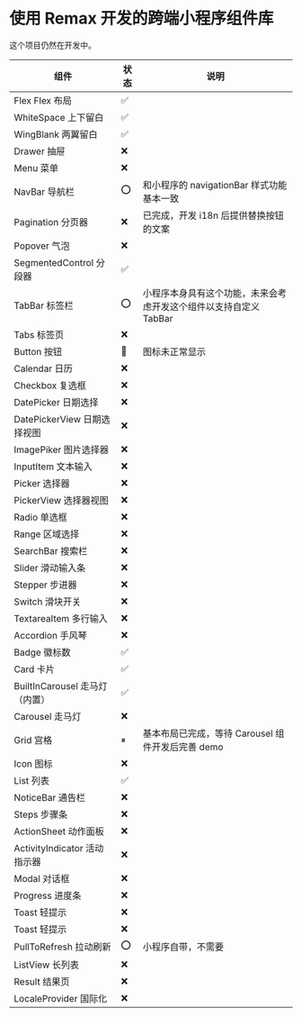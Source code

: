 # 使用 Remax 开发的跨端小程序组件库

这个项目仍然在开发中。

| 组件                           | 状态 | 说明                                                              |
| ------------------------------ | ---- | ----------------------------------------------------------------- |
| Flex Flex 布局                 | ✅   |                                                                   |
| WhiteSpace 上下留白            | ✅   |                                                                   |
| WingBlank 两翼留白             | ✅   |                                                                   |
| Drawer 抽屉                    | ❌   |                                                                   |
| Menu 菜单                      | ❌   |                                                                   |
| NavBar 导航栏                  | ⭕️  | 和小程序的 navigationBar 样式功能基本一致                         |
| Pagination 分页器              | ❌   | 已完成，开发 i18n 后提供替换按钮的文案                            |
| Popover 气泡                   | ❌   |                                                                   |
| SegmentedControl 分段器        | ✅   |                                                                   |
| TabBar 标签栏                  | ⭕️  | 小程序本身具有这个功能，未来会考虑开发这个组件以支持自定义 TabBar |
| Tabs 标签页                    | ❌   |                                                                   |
| Button 按钮                    | 🐛   | 图标未正常显示                                                    |
| Calendar 日历                  | ❌   |                                                                   |
| Checkbox 复选框                | ❌   |                                                                   |
| DatePicker 日期选择            | ❌   |                                                                   |
| DatePickerView 日期选择视图    | ❌   |                                                                   |
| ImagePiker 图片选择器          | ❌   |                                                                   |
| InputItem 文本输入             | ❌   |                                                                   |
| Picker 选择器                  | ❌   |                                                                   |
| PickerView 选择器视图          | ❌   |                                                                   |
| Radio 单选框                   | ❌   |                                                                   |
| Range 区域选择                 | ❌   |                                                                   |
| SearchBar 搜索栏               | ❌   |                                                                   |
| Slider 滑动输入条              | ❌   |                                                                   |
| Stepper 步进器                 | ❌   |                                                                   |
| Switch 滑块开关                | ❌   |                                                                   |
| TextareaItem 多行输入          | ❌   |                                                                   |
| Accordion 手风琴               | ❌   |                                                                   |
| Badge 徽标数                   | ✅   |                                                                   |
| Card 卡片                      | ✅   |                                                                   |
| BuiltInCarousel 走马灯（内置） | ✅   |                                                                   |
| Carousel 走马灯                | ❌   |                                                                   |
| Grid 宫格                      | ⏸    | 基本布局已完成，等待 Carousel 组件开发后完善 demo                 |
| Icon 图标                      | ❌   |                                                                   |
| List 列表                      | ✅   |                                                                   |
| NoticeBar 通告栏               | ❌   |                                                                   |
| Steps 步骤条                   | ❌   |                                                                   |
| ActionSheet 动作面板           | ❌   |                                                                   |
| ActivityIndicator 活动指示器   | ❌   |                                                                   |
| Modal 对话框                   | ❌   |                                                                   |
| Progress 进度条                | ❌   |                                                                   |
| Toast 轻提示                   | ❌   |                                                                   |
| Toast 轻提示                   | ❌   |                                                                   |
| PullToRefresh 拉动刷新         | ⭕️  | 小程序自带，不需要                                                |
| ListView 长列表                | ❌   |                                                                   |
| Result 结果页                  | ❌   |                                                                   |
| LocaleProvider 国际化          | ❌   |                                                                   |
